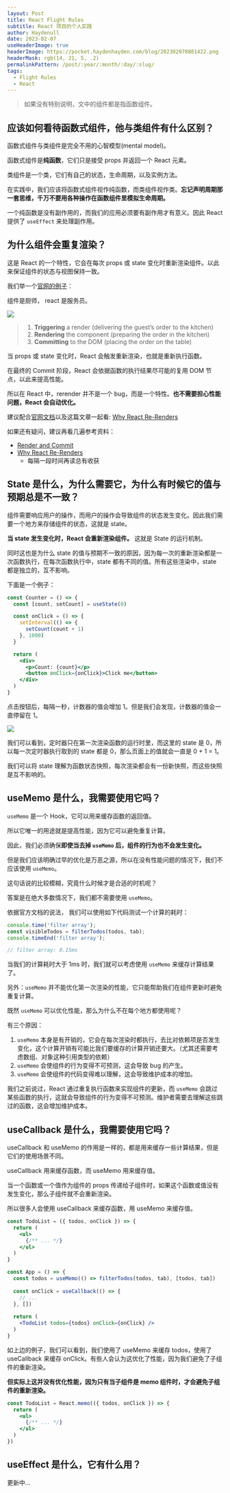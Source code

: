 ```yaml
---
layout: Post
title: React Flight Rules
subtitle: React 项目的个人实践
author: Haydenull
date: 2023-02-07
useHeaderImage: true
headerImage: https://pocket.haydenhayden.com/blog/202302070801422.png
headerMask: rgb(14, 21, 5, .2)
permalinkPattern: /post/:year/:month/:day/:slug/
tags:
  - Flight Rules
  - React
---
```


> 如果没有特别说明，文中的组件都是指函数组件。

## 应该如何看待函数式组件，他与类组件有什么区别？

函数式组件与类组件是完全不用的心智模型(mental model)。

函数式组件是**纯函数**，它们只是接受 props 并返回一个 React 元素。

类组件是一个类，它们有自己的状态，生命周期，以及实例方法。

在实践中，我们应该将函数式组件视作纯函数，而类组件视作类。**忘记声明周期那一套思维，千万不要用各种操作在函数组件里模拟生命周期。**

一个纯函数是没有副作用的，而我们的应用必须要有副作用才有意义。因此 React 提供了 `useEffect` 来处理副作用。

## 为什么组件会重复渲染？

这是 React 的一个特性，它会在每次 props 或 state 变化时重新渲染组件。以此来保证组件的状态与视图保持一致。

我们举一个[官网的例子](https://beta.reactjs.org/learn/render-and-commit)：

组件是厨师， react 是服务员。

![](https://pocket.haydenhayden.com/blog/202302070822626.png)

> 1. **Triggering** a render (delivering the guest’s order to the kitchen)
> 2. **Rendering** the component (preparing the order in the kitchen)
> 3. **Committing** to the DOM (placing the order on the table)

当 props 或 state 变化时，React 会触发重新渲染，也就是重新执行函数。

在最终的 Commit 阶段，React 会依据函数的执行结果尽可能的复用 DOM 节点，以此来提高性能。

所以在 React 中，rerender 并不是一个 bug，而是一个特性。**也不需要担心性能问题，React 会自动优化。**

建议配合[官网文档]((https://beta.reactjs.org/learn/render-and-commit))以及这篇文章一起看: [Why React Re-Renders](https://www.joshwcomeau.com/react/why-react-re-renders/)

如果还有疑问，建议再看几遍参考资料：

- [Render and Commit](https://beta.reactjs.org/learn/render-and-commit)
- [Why React Re-Renders](https://www.joshwcomeau.com/react/why-react-re-renders/)
  - 每隔一段时间再读总有收获

## State 是什么，为什么需要它，为什么有时候它的值与预期总是不一致？

组件需要响应用户的操作，而用户的操作会导致组件的状态发生变化。因此我们需要一个地方来存储组件的状态，这就是 state。

**当 state 发生变化时，React 会重新渲染组件。** 这就是 State 的运行机制。

同时这也是为什么 state 的值与预期不一致的原因，因为每一次的重新渲染都是一次函数执行，在每次函数执行中，state 都有不同的值。所有这些渲染中，state 都是独立的，互不影响。

下面是一个例子：

```jsx
const Counter = () => {
  const [count, setCount] = useState(0)

  const onClick = () => {
    setInterval(() => {
      setCount(count + 1)
    }, 1000)
  }

  return (
    <div>
      <p>Count: {count}</p>
      <button onClick={onClick}>Click me</button>
    </div>
  )
}
```

点击按钮后，每隔一秒，计数器的值会增加 1。但是我们会发现，计数器的值会一直停留在 1。

![](https://pocket.haydenhayden.com/blog/202302100840588.png)

我们可以看到，定时器只在第一次渲染函数的运行时里，而这里的 state 是 0，所以每一次定时器执行取到的 state 都是 0，那么页面上的值就会一直是 0 + 1 = 1。

我们可以将 state 理解为函数状态快照，每次渲染都会有一份新快照，而这些快照是互不影响的。

## useMemo 是什么，我需要使用它吗？

`useMemo` 是一个 Hook，它可以用来缓存函数的返回值。

所以它唯一的用途就是提高性能，因为它可以避免重复计算。

因此，我们必须确保**即使当去掉 `useMemo` 后，组件的行为也不会发生变化。**

但是我们应该明确过早的优化是万恶之源，所以在没有性能问题的情况下，我们不应该使用 `useMemo`。

这句话说的比较模糊，究竟什么时候才是合适的时机呢？

答案是在绝大多数情况下，我们都不需要使用 `useMemo`。

依据官方文档的说法， 我们可以使用如下代码测试一个计算的耗时：

```jsx
console.time('filter array');
const visibleTodos = filterTodos(todos, tab);
console.timeEnd('filter array');

// filter array: 0.15ms
```
当我们的计算耗时大于 1ms 时，我们就可以考虑使用 `useMemo` 来缓存计算结果了。

另外：`useMemo` 并不能优化第一次渲染的性能，它只能帮助我们在组件更新时避免重复计算。

既然 `useMemo` 可以优化性能，那么为什么不在每个地方都使用呢？

有三个原因：

1. `useMemo` 本身是有开销的，它会在每次渲染时都执行，去比对依赖项是否发生变化，这个计算开销有可能比我们要缓存的计算开销还要大。（尤其还需要考虑数组、对象这种引用类型的依赖）
2. `useMemo` 会使组件的行为变得不可预测，这会导致 bug 的产生。
3. `useMemo` 会使组件的代码变得难以理解，这会导致维护成本的增加。

我们之前说过，React 通过重复执行函数来实现组件的更新，而 `useMemo` 会跳过某些函数的执行，这就会导致组件的行为变得不可预测。维护者需要去理解这些跳过的函数，这会增加维护成本。

## useCallback 是什么，我需要使用它吗？

useCallback 和 useMemo 的作用是一样的，都是用来缓存一些计算结果，但是它们的使用场景不同。

useCallback 用来缓存函数，而 useMemo 用来缓存值。

当一个函数或一个值作为组件的 props 传递给子组件时，如果这个函数或值没有发生变化，那么子组件就不会重新渲染。

所以很多人会使用 useCallback 来缓存函数，用 useMemo 来缓存值。

```jsx
const TodoList = ({ todos, onClick }) => {
  return (
    <ul>
      {/** ... */}
    </ul>
  )
}

const App = () => {
  const todos = useMemo(() => filterTodos(todos, tab), [todos, tab])
  
  const onClick = useCallback(() => {
    // ...
  }, [])
  
  return (
    <TodoList todos={todos} onClick={onClick} />
  )
}
```

如上边的例子，我们可以看到，我们使用了 useMemo 来缓存 todos，使用了 useCallback 来缓存 onClick。有些人会认为这优化了性能，因为我们避免了子组件的重新渲染。

**但实际上这并没有优化性能，因为只有当子组件是 memo 组件时，才会避免子组件的重新渲染。**

```jsx
const TodoList = React.memo(({ todos, onClick }) => {
  return (
    <ul>
      {/** ... */}
    </ul>
  )
})
```

## useEffect 是什么，它有什么用？

更新中...
